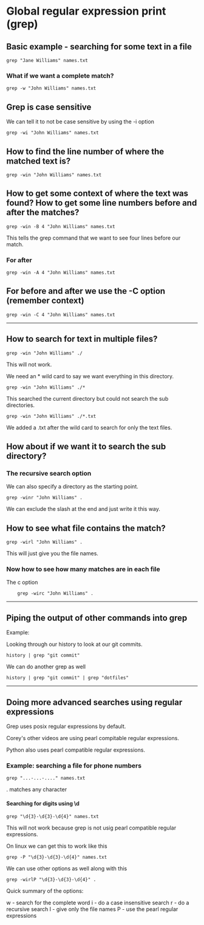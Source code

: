 # Global regular expression print (grep)

## Basic example - searching for some text in a file

	grep "Jane Williams" names.txt

### What if we want a complete match?

	grep -w "John Williams" names.txt

## Grep is case sensitive

We can tell it to not be case sensitive by using the -i option

	grep -wi "John Williams" names.txt

## How to find the line number of where the matched text is?

	grep -win "John Williams" names.txt

## How to get some context of where the text was found? How to get some line numbers before and after the matches?

	grep -win -B 4 "John Williams" names.txt	

This tells  the grep command that we want to see four lines before our match.

### For after

	grep -win -A 4 "John Williams" names.txt

## For before and after we use the -C option (remember context)

	grep -win -C 4 "John Williams" names.txt

---

## How to search for text in multiple files?

	grep -win "John Williams" ./

This will not work.

We need an * wild card to say we want everything in this directory.

	grep -win "John Williams" ./*

This searched the current directory but could not search the sub directories.

	grep -win "John Williams" ./*.txt

We added a .txt after the wild card to search for only the text files.

## How about if we want it to search the sub directory?

### The recursive search option

We can also specify a directory as the starting point.

	grep -winr "John Williams" .

We can exclude the slash at the end and just write it this way.

## How to see what file contains the match?

	grep -wirl "John Williams" .

This will just give you the file names.

### Now how to see how many matches are in each file

The c option

		grep -wirc "John Williams" .

---

## Piping the output of other commands into grep

Example:

Looking through our history to look at our git commits.

	history | grep "git commit"

We can do another grep as well

	history | grep "git commit" | grep "dotfiles"

---

## Doing more advanced searches using regular expressions

Grep uses posix regular expressions by default.

Corey's other videos are using pearl compitable regular expressions.

Python also uses pearl compatible regular expressions.

### Example: searching a file for phone numbers

	grep "...-...-...." names.txt

. matches any character

#### Searching for digits using \d

	grep "\d{3}-\d{3}-\d{4}" names.txt

This will not work because grep is not usig pearl compatible regular expressions.

On linux we can get this to work like this

	grep -P "\d{3}-\d{3}-\d{4}" names.txt

We can use other options as well along with this

	grep -wirlP "\d{3}-\d{3}-\d{4}" .

Quick summary of the options:

w - search for the complete word
i - do a case insensitive search
r - do a recursive search
l - give only the file names
P - use the pearl regular expressions



